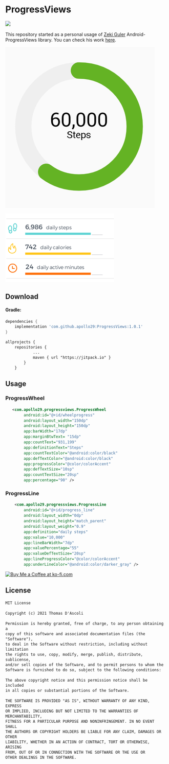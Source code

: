 # ProgressViews
[![](https://jitpack.io/v/apollo29/ProgressViews.svg)](https://jitpack.io/#apollo29/ProgressViews)

This repository started as a personal usage of [Zeki Guler](https://github.com/zekapp) Android-ProgressViews library. You can check his work [here](https://github.com/zekapp/Android-ProgressViews).

![Check Diagram](art/pic-1.png)

![Check Diagram](art/pic-2.png)

## Download

#### Gradle:

```groovy
dependencies {
    implementation 'com.github.apollo29:ProgressViews:1.0.1'
}
```
```
allprojects {
    repositories {
            ...
            maven { url "https://jitpack.io" }
        }
    }
```

## Usage
    
### ProgressWheel

```xml
   <com.apollo29.progressviews.ProgressWheel
        android:id="@+id/wheelprogress"
        android:layout_width="150dp"
        android:layout_height="150dp"
        app:barWidth="17dp"
        app:marginBtwText= "15dp"
        app:countText="931,199"
        app:definitionText="Steps"
        app:countTextColor="@android:color/black"
        app:defTextColor="@android:color/black"
        app:progressColor="@color/colorAccent"
        app:defTextSize="10sp"
        app:countTextSize="20sp"
        app:percentage="90" />
```
            
### ProgressLine

```xml
    <com.apollo29.progressviews.ProgressLine
        android:id="@+id/progress_line"
        android:layout_width="0dp"
        android:layout_height="match_parent"
        android:layout_weight="0.9"
        app:definition="daily steps"
        app:value="10,000"
        app:lineBarWidth="7dp"
        app:valuePercentage="55"
        app:valueDefTextSize="20sp"
        app:lineProgressColor="@color/colorAccent"
        app:underLineColor="@android:color/darker_gray" />
```

<a href='https://ko-fi.com/H2H32EWM1' target='_blank'><img height='36' style='border:0px;height:36px;' src='https://cdn.ko-fi.com/cdn/kofi1.png?v=2' border='0' alt='Buy Me a Coffee at ko-fi.com' /></a>

## License

	MIT License

	Copyright (c) 2021 Thomas D'Ascoli

	Permission is hereby granted, free of charge, to any person obtaining a 
	copy of this software and associated documentation files (the "Software"), 
	to deal in the Software without restriction, including without limitation 
	the rights to use, copy, modify, merge, publish, distribute, sublicense, 
	and/or sell copies of the Software, and to permit persons to whom the 
	Software is furnished to do so, subject to the following conditions:

	The above copyright notice and this permission notice shall be included 
	in all copies or substantial portions of the Software.

	THE SOFTWARE IS PROVIDED "AS IS", WITHOUT WARRANTY OF ANY KIND, EXPRESS
	OR IMPLIED, INCLUDING BUT NOT LIMITED TO THE WARRANTIES OF MERCHANTABILITY,
	FITNESS FOR A PARTICULAR PURPOSE AND NONINFRINGEMENT. IN NO EVENT SHALL
	THE AUTHORS OR COPYRIGHT HOLDERS BE LIABLE FOR ANY CLAIM, DAMAGES OR OTHER
	LIABILITY, WHETHER IN AN ACTION OF CONTRACT, TORT OR OTHERWISE, ARISING 
	FROM, OUT OF OR IN CONNECTION WITH THE SOFTWARE OR THE USE OR 
	OTHER DEALINGS IN THE SOFTWARE.